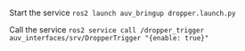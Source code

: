 Start the service
`ros2 launch auv_bringup dropper.launch.py`


Call the service
`ros2 service call /dropper_trigger auv_interfaces/srv/DropperTrigger "{enable: true}"`

